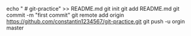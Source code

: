 echo " # git-practice" >> README.md
git init
git add README.md
git commit -m "first commit"
git remote add origin https://github.com/constantin1234567/git-practice.git
git push -u orgin master
